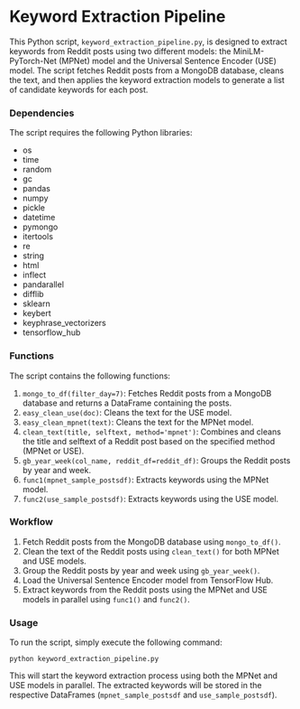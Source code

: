 # Keyword Extraction Pipeline

This Python script, `keyword_extraction_pipeline.py`, is designed to extract keywords from Reddit posts using two different models: the MiniLM-PyTorch-Net (MPNet) model and the Universal Sentence Encoder (USE) model. The script fetches Reddit posts from a MongoDB database, cleans the text, and then applies the keyword extraction models to generate a list of candidate keywords for each post.

### Dependencies

The script requires the following Python libraries:

- os
- time
- random
- gc
- pandas
- numpy
- pickle
- datetime
- pymongo
- itertools
- re
- string
- html
- inflect
- pandarallel
- difflib
- sklearn
- keybert
- keyphrase_vectorizers
- tensorflow_hub

### Functions

The script contains the following functions:

1. `mongo_to_df(filter_day=7)`: Fetches Reddit posts from a MongoDB database and returns a DataFrame containing the posts.
2. `easy_clean_use(doc)`: Cleans the text for the USE model.
3. `easy_clean_mpnet(text)`: Cleans the text for the MPNet model.
4. `clean_text(title, selftext, method='mpnet')`: Combines and cleans the title and selftext of a Reddit post based on the specified method (MPNet or USE).
5. `gb_year_week(col_name, reddit_df=reddit_df)`: Groups the Reddit posts by year and week.
6. `func1(mpnet_sample_postsdf)`: Extracts keywords using the MPNet model.
7. `func2(use_sample_postsdf)`: Extracts keywords using the USE model.

### Workflow

1. Fetch Reddit posts from the MongoDB database using `mongo_to_df()`.
2. Clean the text of the Reddit posts using `clean_text()` for both MPNet and USE models.
3. Group the Reddit posts by year and week using `gb_year_week()`.
4. Load the Universal Sentence Encoder model from TensorFlow Hub.
5. Extract keywords from the Reddit posts using the MPNet and USE models in parallel using `func1()` and `func2()`.

### Usage

To run the script, simply execute the following command:

```
python keyword_extraction_pipeline.py
```

This will start the keyword extraction process using both the MPNet and USE models in parallel. The extracted keywords will be stored in the respective DataFrames (`mpnet_sample_postsdf` and `use_sample_postsdf`).